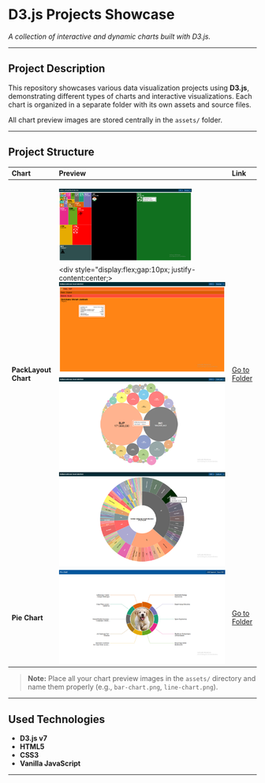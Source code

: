 # D3.js Projects Showcase

*A collection of interactive and dynamic charts built with D3.js.*

---

## Project Description

This repository showcases various data visualization projects using **D3.js**, demonstrating different types of charts and interactive visualizations. Each chart is organized in a separate folder with its own assets and source files.

All chart preview images are stored centrally in the `assets/` folder.

---

## Project Structure

| Chart            | Preview                                    | Link                            |
| :--------------- | :----------------------------------------- | :------------------------------ |
| **PackLayout Chart**    | <br><img src="./assets/pack_layout_001_1.png" alt="Line Chart" style="width:80%;"><br><div style="display:flex;gap:10px; justify-content:center;><img src="./assets/pack_layout_001_2.png" alt="Line Chart Small 1" style="width:auto;height:auto"><img src="./assets/pack_layout_001_3.png" alt="Line Chart Small 2" style="width:auto;height:auto"><img src="./assets/pack_layout_001_4.png" alt="Line Chart Small 3" style="width:auto;height:auto"></div>         | [Go to Folder](./charts/pack_layout_001/)    |
| **Pie Chart**    | ![Pie Chart](./assets/pie_chart_002.png)       | [Go to Folder](./charts/pie_chart_002/)    |


> **Note:** Place all your chart preview images in the `assets/` directory and name them properly (e.g., `bar-chart.png`, `line-chart.png`).

---

## Used Technologies

* **D3.js v7**
* **HTML5**
* **CSS3**
* **Vanilla JavaScript**

---
